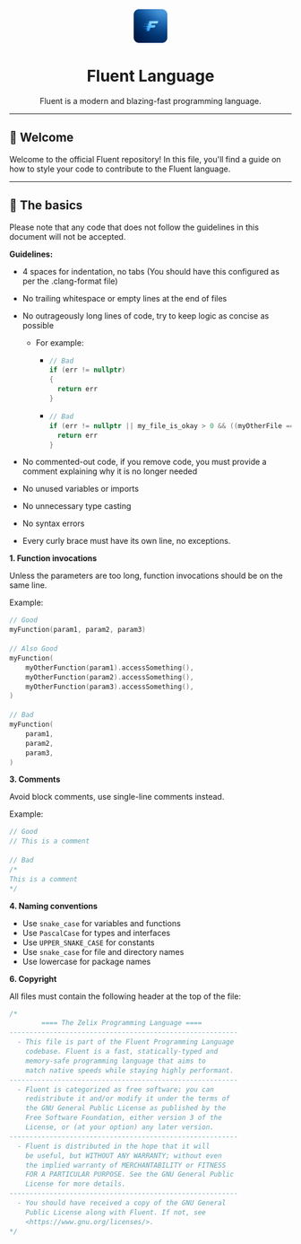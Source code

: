 <div align="center">
    <img src="assets/logo.png" height="60" width="60">
    <h1>Fluent Language</h1>
    Fluent is a modern and blazing-fast programming language.
</div>

---

## 👋 Welcome

Welcome to the official Fluent repository! In this file, you'll find a guide on how to style your code
to contribute to the Fluent language.

---

## 📝 The basics

Please note that any code that does not follow the guidelines in this document will not be accepted.

**Guidelines:**

- 4 spaces for indentation, no tabs (You should have this configured as per the .clang-format file)
- No trailing whitespace or empty lines at the end of files
- No outrageously long lines of code, try to keep logic as concise as possible
  - For example:
    - ```c++
      // Bad
      if (err != nullptr)
      { 
        return err
      }
        ```
      
    - ```c++
      // Bad
	  if (err != nullptr || my_file_is_okay > 0 && ((myOtherFile == "okay" || myOtherFile == "not okay") || fetchSomeResource() == "13.5")) {
        return err
	  }
        ```
      
- No commented-out code, if you remove code, you must provide a comment explaining why it is no longer needed
- No unused variables or imports
- No unnecessary type casting
- No syntax errors
- Every curly brace must have its own line, no exceptions.

**1. Function invocations**

Unless the parameters are too long, function invocations should be on the same line.

Example:

```go
// Good
myFunction(param1, param2, param3)

// Also Good
myFunction(
    myOtherFunction(param1).accessSomething(),
	myOtherFunction(param2).accessSomething(),
    myOtherFunction(param3).accessSomething(),
)

// Bad
myFunction(
    param1,
    param2,
    param3,
)
```

**3. Comments**

Avoid block comments, use single-line comments instead.

Example:

```go
// Good
// This is a comment

// Bad
/*
This is a comment
*/
```

**4. Naming conventions**

- Use `snake_case` for variables and functions
- Use `PascalCase` for types and interfaces
- Use `UPPER_SNAKE_CASE` for constants
- Use `snake_case` for file and directory names
- Use lowercase for package names

**6. Copyright**

All files must contain the following header at the top of the file:

```go
/*
        ==== The Zelix Programming Language ====
---------------------------------------------------------
  - This file is part of the Fluent Programming Language
    codebase. Fluent is a fast, statically-typed and
    memory-safe programming language that aims to
    match native speeds while staying highly performant.
---------------------------------------------------------
  - Fluent is categorized as free software; you can
    redistribute it and/or modify it under the terms of
    the GNU General Public License as published by the
    Free Software Foundation, either version 3 of the
    License, or (at your option) any later version.
---------------------------------------------------------
  - Fluent is distributed in the hope that it will
    be useful, but WITHOUT ANY WARRANTY; without even
    the implied warranty of MERCHANTABILITY or FITNESS
    FOR A PARTICULAR PURPOSE. See the GNU General Public
    License for more details.
---------------------------------------------------------
  - You should have received a copy of the GNU General
    Public License along with Fluent. If not, see
    <https://www.gnu.org/licenses/>.
*/
```